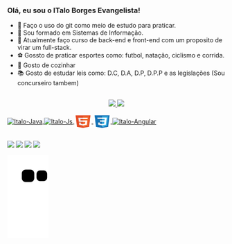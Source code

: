 ### Olá, eu sou o ITalo Borges Evangelista!

- 🔭 Faço o uso do git como meio de estudo para praticar.
- 🔭 Sou formado em Sistemas de Informação.
- 🔭 Atualmente faço curso de back-end e front-end com um proposito de virar um full-stack.
- ⚽ Gossto de praticar esportes como: futbol, natação, ciclismo e corrida.
- 🍕 Gosto de cozinhar
- 📚 Gosto de estudar leis como: D.C, D.A, D.P, D.P.P e as legislações (Sou concurseiro tambem)

##

<div align="center">
  <a href="https://github.com/BorgesItalo">
  <img height="140em" src="https://github-readme-stats.vercel.app/api?username=BorgesItalo&show_icons=true&theme=dark&include_all_commits=true&count_private=true"/>
  <img height="180em" src="https://github-readme-stats.vercel.app/api/top-langs/?username=BorgesItalo&layout=compact&langs_count=7&theme=dark"/>
</div>
  <div style="display: inline_block"><br>
  <img align="center" alt="Italo-Java" height="30" width="40" src="https://cdn.jsdelivr.net/gh/devicons/devicon/icons/java/java-original-wordmark.svg">
  <img align="center" alt="Italo-Js" height="30" width="40" src="https://cdn.jsdelivr.net/gh/devicons/devicon/icons/javascript/javascript-original.svg">
  <img align="center" alt="Italo-HTML" height="30" width="40" src="https://raw.githubusercontent.com/devicons/devicon/master/icons/html5/html5-original.svg">
  <img align="center" alt="Italo-CSS" height="30" width="40" src="https://raw.githubusercontent.com/devicons/devicon/master/icons/css3/css3-original.svg">
  <img align="center" alt="Italo-Angular" height="30" width="40" src="https://cdn.jsdelivr.net/gh/devicons/devicon/icons/angularjs/angularjs-original.svg">
 </div>
  
  ##
  
  <div> 
  <a href="https://instagram.com/_italo.borgess" target="_blank"><img src="https://img.shields.io/badge/-Instagram-%23E4405F?style=for-the-badge&logo=instagram&logoColor=white" target="_blank"></a>
 <a href="https://discord.gg/Evangelista16#6014" target="_blank"><img src="https://img.shields.io/badge/Discord-7289DA?style=for-the-badge&logo=discord&logoColor=white" target="_blank"></a> 
  <a href = "italoborgesevangelista@gmail.com"><img src="https://img.shields.io/badge/-Gmail-%23333?style=for-the-badge&logo=gmail&logoColor=white" target="_blank"></a>
  <a href="https://www.linkedin.com/in/italo-borges-0924aa191" target="_blank"><img src="https://img.shields.io/badge/-LinkedIn-%230077B5?style=for-the-badge&logo=linkedin&logoColor=white" target="_blank"></a> 
 
  ![Snake animation](https://github.com/rafaballerini/rafaballerini/blob/output/github-contribution-grid-snake.svg)
 
</div>
  
  
 

